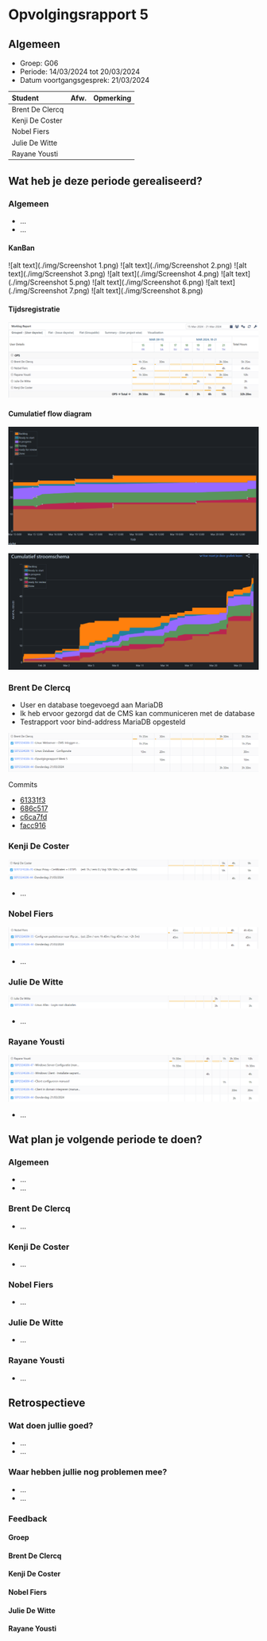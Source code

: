 # Opvolgingsrapport 5

## Algemeen

- Groep: G06
- Periode: 14/03/2024 tot 20/03/2024
- Datum voortgangsgesprek: 21/03/2024

| Student         | Afw. | Opmerking |
| :-------------- | :--: | :-------- |
| Brent De Clercq |      |           |
| Kenji De Coster |      |           |
| Nobel Fiers     |      |           |
| Julie De Witte  |      |           |
| Rayane Yousti   |      |           |

## Wat heb je deze periode gerealiseerd?

### Algemeen

- ...
- ...

#### KanBan

<!-- Voeg hier een screenshot toe van de huidige toestand van het kanban bord. -->

![alt text](./img/Screenshot 1.png)
![alt text](./img/Screenshot 2.png)
![alt text](./img/Screenshot 3.png)
![alt text](./img/Screenshot 4.png)
![alt text](./img/Screenshot 5.png)
![alt text](./img/Screenshot 6.png)
![alt text](./img/Screenshot 7.png)
![alt text](./img/Screenshot 8.png)

#### Tijdsregistratie

<!-- Voeg hier een screenshot toe van het teamoverzicht van de tijdregistratie, met totaal per student en team -->
![alt text](./img/jira.png)

#### Cumulatief flow diagram

<!-- Voeg hier een screenshot toe van het cumulatief flow diagram voor de periode van het rapport. -->
![alt text](./img/diagram.png)
<!-- Voeg hier een screenshot toe van het cumulatief flow diagram voor de volledige periode van het project. -->
![alt text](./img/cumulatief.png)

### Brent De Clercq

<!-- Voeg hier een overzicht toe van gerealiseerde taken inclusief links naar relevante commits/documenten. -->

- User en database toegevoegd aan MariaDB
- Ik heb ervoor gezorgd dat de CMS kan communiceren met de database
- Testrapport voor bind-address MariaDB opgesteld

![alt text](./img/brent.png)

Commits

- [61331f3](https://github.com/HoGentTIN/sep2324-gent-g06/commit/61331f361475edc70b148775c99500acf7038f81)
- [686c517](https://github.com/HoGentTIN/sep2324-gent-g06/commit/686c5178a34c6731b6a0dbb7ab43bb91df009b65)
- [c6ca7fd](https://github.com/HoGentTIN/sep2324-gent-g06/commit/c6ca7fd13f24982c39e371a5f7abea8353345df6)
- [facc916](https://github.com/HoGentTIN/sep2324-gent-g06/commit/facc916f7494378f0129a12a87ba5037a87b9549)

<!-- Voeg hier een screenshot van het individueel tijdregistratierapport, met overzicht van elke taak en bijhorende uren. -->

### Kenji De Coster

<!-- Voeg hier een overzicht toe van gerealiseerde taken inclusief links naar relevante commits/documenten. -->

![alt text](./img/kenji.png)

- ...

<!-- Voeg hier een screenshot van het individueel tijdregistratierapport, met overzicht van elke taak en bijhorende uren. -->

### Nobel Fiers

<!-- Voeg hier een overzicht toe van gerealiseerde taken inclusief links naar relevante commits/documenten. -->

![alt text](./img/nobel.png)

- ...

<!-- Voeg hier een screenshot van het individueel tijdregistratierapport, met overzicht van elke taak en bijhorende uren. -->

### Julie De Witte

<!-- Voeg hier een overzicht toe van gerealiseerde taken inclusief links naar relevante commits/documenten. -->

![alt text](./img/julie.png)

- ...

<!-- Voeg hier een screenshot van het individueel tijdregistratierapport, met overzicht van elke taak en bijhorende uren. -->

### Rayane Yousti

<!-- Voeg hier een overzicht toe van gerealiseerde taken inclusief links naar relevante commits/documenten. -->

![alt text](./img/rayane.png)

- ...

<!-- Voeg hier een screenshot van het individueel tijdregistratierapport, met overzicht van elke taak en bijhorende uren. -->

## Wat plan je volgende periode te doen?

### Algemeen

<!-- Voeg hier de doelstellingen toe voor volgende periode. -->

- ...
- ...

### Brent De Clercq

<!-- Voeg hier de individuele doelstellingen toe voor volgende periode. -->

- ...

### Kenji De Coster

<!-- Voeg hier de individuele doelstellingen toe voor volgende periode. -->

- ...

### Nobel Fiers

<!-- Voeg hier de individuele doelstellingen toe voor volgende periode. -->

- ...

### Julie De Witte

<!-- Voeg hier de individuele doelstellingen toe voor volgende periode. -->

- ...

### Rayane Yousti

<!-- Voeg hier de individuele doelstellingen toe voor volgende periode. -->

- ...

## Retrospectieve

### Wat doen jullie goed?

<!-- Voeg hier zaken toe die jullie goed doen naar het proces toe. -->

- ...
- ...

### Waar hebben jullie nog problemen mee?

<!-- Voeg hier zaken toe die volgens jullie beter kunnen naar het proces toe. -->

- ...
- ...

### Feedback

#### Groep

#### Brent De Clercq

#### Kenji De Coster

#### Nobel Fiers

#### Julie De Witte

#### Rayane Yousti
